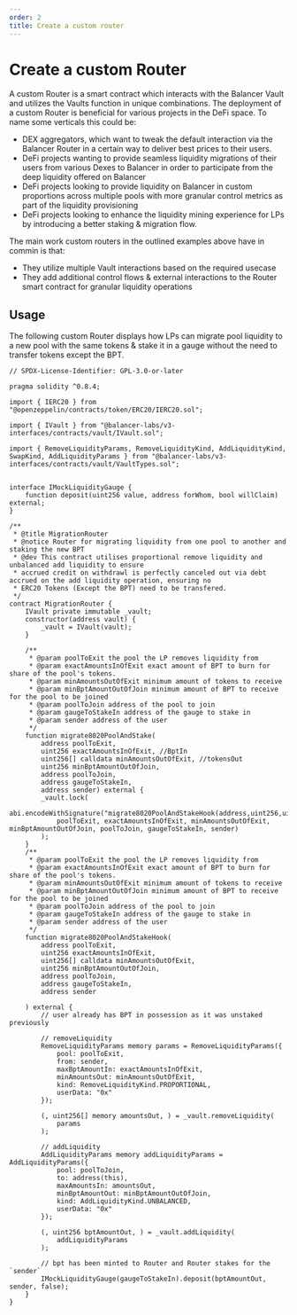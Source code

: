 ```yaml
---
order: 2
title: Create a custom router
---
```

# Create a custom Router

A custom Router is a smart contract which interacts with the Balancer Vault and utilizes the Vaults function in unique combinations. The deployment of a custom Router is beneficial for various projects in the DeFi space. To name some verticals this could be: 

- DEX aggregators, which want to tweak the default interaction via the Balancer Router in a certain way to deliver best prices to their users.
- DeFi projects wanting to provide seamless liquidity migrations of their users from various Dexes to Balancer in order to participate from the deep liquidity offered on Balancer
- DeFi projects looking to provide liquidity on Balancer in custom proportions across multiple pools with more granular control metrics as part of the liquidity provisioning
- DeFi projects looking to enhance the liquidity mining experience for LPs by introducing a better staking & migration flow.

The main work custom routers in the outlined examples above have in commin is that:
- They utilize multiple Vault interactions based on the required usecase
- They add additional control flows & external interactions to the Router smart contract for granular liquidity operations

## Usage

The following custom Router displays how LPs can migrate pool liquidity to a new pool with the same tokens & stake it in a gauge without the need to transfer tokens except the BPT.

```solidity
// SPDX-License-Identifier: GPL-3.0-or-later

pragma solidity ^0.8.4;

import { IERC20 } from "@openzeppelin/contracts/token/ERC20/IERC20.sol";

import { IVault } from "@balancer-labs/v3-interfaces/contracts/vault/IVault.sol";

import { RemoveLiquidityParams, RemoveLiquidityKind, AddLiquidityKind, SwapKind, AddLiquidityParams } from "@balancer-labs/v3-interfaces/contracts/vault/VaultTypes.sol";


interface IMockLiquidityGauge {
    function deposit(uint256 value, address forWhom, bool willClaim) external;
}

/**
 * @title MigrationRouter
 * @notice Router for migrating liquidity from one pool to another and staking the new BPT
 * @dev This contract utilises proportional remove liquidity and unbalanced add liquidity to ensure
 * accrued credit on withdrawl is perfectly canceled out via debt accrued on the add liquidity operation, ensuring no
 * ERC20 Tokens (Except the BPT) need to be transfered. 
 */
contract MigrationRouter {
    IVault private immutable _vault;
    constructor(address vault) {
        _vault = IVault(vault);
    }

    /**
     * @param poolToExit the pool the LP removes liquidity from
     * @param exactAmountsInOfExit exact amount of BPT to burn for share of the pool's tokens.
     * @param minAmountsOutOfExit minimum amount of tokens to receive
     * @param minBptAmountOutOfJoin minimum amount of BPT to receive for the pool to be joined
     * @param poolToJoin address of the pool to join
     * @param gaugeToStakeIn address of the gauge to stake in
     * @param sender address of the user
     */
    function migrate8020PoolAndStake(
        address poolToExit,
        uint256 exactAmountsInOfExit, //BptIn
        uint256[] calldata minAmountsOutOfExit, //tokensOut
        uint256 minBptAmountOutOfJoin,
        address poolToJoin,
        address gaugeToStakeIn,
        address sender) external {        
        _vault.lock(
            abi.encodeWithSignature("migrate8020PoolAndStakeHook(address,uint256,uint256[],uint256,address,address,address)",
            poolToExit, exactAmountsInOfExit, minAmountsOutOfExit, minBptAmountOutOfJoin, poolToJoin, gaugeToStakeIn, sender)
        );
    }
    /**
     * @param poolToExit the pool the LP removes liquidity from
     * @param exactAmountsInOfExit exact amount of BPT to burn for share of the pool's tokens.
     * @param minAmountsOutOfExit minimum amount of tokens to receive
     * @param minBptAmountOutOfJoin minimum amount of BPT to receive for the pool to be joined
     * @param poolToJoin address of the pool to join
     * @param gaugeToStakeIn address of the gauge to stake in
     * @param sender address of the user
     */
    function migrate8020PoolAndStakeHook(
        address poolToExit,
        uint256 exactAmountsInOfExit,
        uint256[] calldata minAmountsOutOfExit,
        uint256 minBptAmountOutOfJoin,
        address poolToJoin,
        address gaugeToStakeIn,
        address sender

    ) external {
        // user already has BPT in possession as it was unstaked previously

        // removeLiquidity
        RemoveLiquidityParams memory params = RemoveLiquidityParams({
            pool: poolToExit,
            from: sender,
            maxBptAmountIn: exactAmountsInOfExit,
            minAmountsOut: minAmountsOutOfExit,
            kind: RemoveLiquidityKind.PROPORTIONAL,
            userData: "0x"
        });

        (, uint256[] memory amountsOut, ) = _vault.removeLiquidity(
            params
        );

        // addLiquidity
        AddLiquidityParams memory addLiquidityParams = AddLiquidityParams({
            pool: poolToJoin,
            to: address(this),
            maxAmountsIn: amountsOut,
            minBptAmountOut: minBptAmountOutOfJoin,
            kind: AddLiquidityKind.UNBALANCED,
            userData: "0x"
        });

        (, uint256 bptAmountOut, ) = _vault.addLiquidity(
            addLiquidityParams
        );

        // bpt has been minted to Router and Router stakes for the `sender`
        IMockLiquidityGauge(gaugeToStakeIn).deposit(bptAmountOut, sender, false);
    }
}
```
